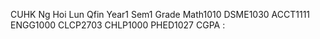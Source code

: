 CUHK Ng Hoi Lun
Qfin Year1 Sem1 Grade
Math1010
DSME1030
ACCT1111
ENGG1000
CLCP2703
CHLP1000
PHED1027
CGPA :
